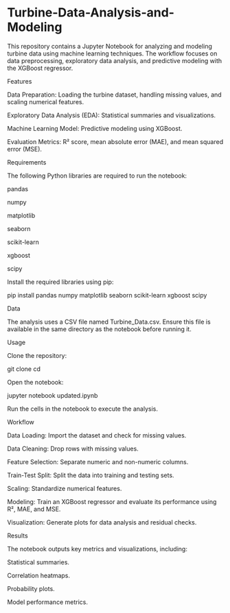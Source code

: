 # Turbine-Data-Analysis-and-Modeling


This repository contains a Jupyter Notebook for analyzing and modeling turbine data using machine learning techniques. The workflow focuses on data preprocessing, exploratory data analysis, and predictive modeling with the XGBoost regressor.

Features

Data Preparation: Loading the turbine dataset, handling missing values, and scaling numerical features.

Exploratory Data Analysis (EDA): Statistical summaries and visualizations.

Machine Learning Model: Predictive modeling using XGBoost.

Evaluation Metrics: R² score, mean absolute error (MAE), and mean squared error (MSE).

Requirements

The following Python libraries are required to run the notebook:

pandas

numpy

matplotlib

seaborn

scikit-learn

xgboost

scipy

Install the required libraries using pip:

pip install pandas numpy matplotlib seaborn scikit-learn xgboost scipy

Data

The analysis uses a CSV file named Turbine_Data.csv. Ensure this file is available in the same directory as the notebook before running it.

Usage

Clone the repository:

git clone <repository-url>
cd <repository-folder>

Open the notebook:

jupyter notebook updated.ipynb

Run the cells in the notebook to execute the analysis.

Workflow

Data Loading: Import the dataset and check for missing values.

Data Cleaning: Drop rows with missing values.

Feature Selection: Separate numeric and non-numeric columns.

Train-Test Split: Split the data into training and testing sets.

Scaling: Standardize numerical features.

Modeling: Train an XGBoost regressor and evaluate its performance using R², MAE, and MSE.

Visualization: Generate plots for data analysis and residual checks.

Results

The notebook outputs key metrics and visualizations, including:

Statistical summaries.

Correlation heatmaps.

Probability plots.

Model performance metrics.


